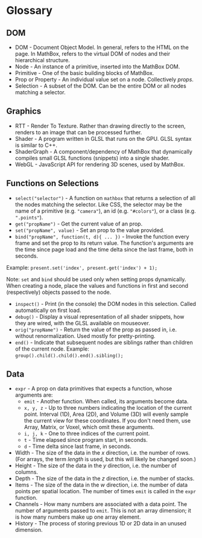 # Glossary

## DOM
* DOM - Document Object Model. In general, refers to the HTML on the page. In MathBox, refers to the virtual DOM of nodes and their hierarchical structure.
* Node - An instance of a primitive, inserted into the MathBox DOM.
* Primitive - One of the basic building blocks of MathBox.
* Prop or Property - An individual value set on a node. Collectively *props*.
* Selection - A subset of the DOM. Can be the entire DOM or all nodes matching a selector.

## Graphics
* RTT - Render To Texture. Rather than drawing directly to the screen, renders to an image that can be processed further.
* Shader - A program written in GLSL that runs on the GPU. GLSL syntax is similar to C++.
* ShaderGraph - A component/dependency of MathBox that dynamically compiles small GLSL functions (snippets) into a single shader.
* WebGL - JavaScript API for rendering 3D scenes, used by MathBox.

## Functions on Selections
* `select("selector")` - A function on `mathbox` that returns a selection of all the nodes matching the selector. Like CSS, the selector may be the name of a primitive (e.g. `"camera"`), an id (e.g. `"#colors"`), or a class (e.g. `".points"`).
* `get("propName")` - Get the current value of an prop.
* `set("propName", value)` - Set an prop to the value provided.
* `bind("propName", function(t, d){ ... })` - Invoke the function every frame and set the prop to its return value. The function's arguments are the time since page load and the time delta since the last frame, both in seconds.

Example: `present.set('index', present.get('index') + 1);`

Note: `set` and `bind` should be used only when setting props dynamically. When creating a node, place the values and functions in first and second (respectively) objects passed to the node.

* `inspect()` - Print (in the console) the DOM nodes in this selection. Called automatically on first load.
* `debug()` - Display a visual representation of all shader snippets, how they are wired, with the GLSL available on mouseover.
* `orig("propName")` - Return the value of the prop as passed in, i.e. without renormalization. Used mostly for pretty-printing.
* `end()` - Indicate that subsequent nodes are siblings rather than children of the current node. Example: `group().child().child().end().sibling();`

## Data
* `expr` - A prop on data primitives that expects a function, whose arguments are:
  * `emit` - Another function. When called, its arguments become data.
  * `x, y, z` - Up to three numbers indicating the location of the current point. Interval (1D), Area (2D), and Volume (3D) will evenly sample the current view for these coordinates. If you don't need them, use Array, Matrix, or Voxel, which omit these arguments.
  * `i, j, k` - One to three indices of the current point.
  * `t` - Time elapsed since program start, in seconds.
  * `d` - Time delta since last frame, in seconds.
* Width - The size of the data in the *x* direction, i.e. the number of rows. (For arrays, the term *length* is used, but this will likely be changed soon.)
* Height - The size of the data in the *y* direction, i.e. the number of columns.
* Depth - The size of the data in the *z* direction, i.e. the number of stacks.
* Items - The size of the data in the *w* direction, i.e. the number of data points per spatial location. The number of times `emit` is called in the `expr` function.
* Channels - How many numbers are associated with a data point. The number of arguments passed to `emit`. This is not an array dimension; it is how many numbers make up one array element.
* History - The process of storing previous 1D or 2D data in an unused dimension.

